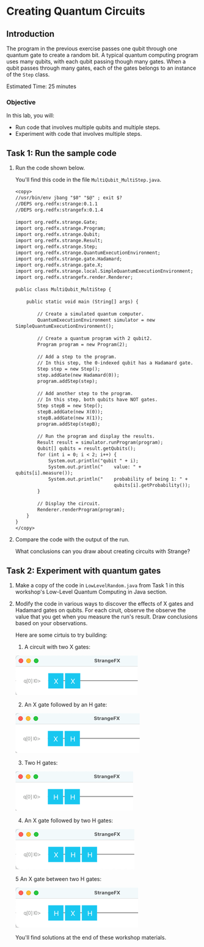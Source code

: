 # Creating Quantum Circuits

## Introduction

The program in the previous exercise passes one qubit through one quantum gate to create a random bit. A typical quantum computing program uses many qubits, with each qubit passing though many gates. When a qubit passes through many gates, each of the gates belongs to an instance of the `Step` class. 

Estimated Time: 25 minutes

### Objective

In this lab, you will:
* Run code that involves multiple qubits and multiple steps.
* Experiment with code that involves multiple steps.

## Task 1: Run the sample code

1. Run the code shown below.

    You'll find this code in the file `MultiQubit_MultiStep.java`. 

   ```
   <copy>
   //usr/bin/env jbang "$0" "$@" ; exit $?
   //DEPS org.redfx:strange:0.1.1
   //DEPS org.redfx:strangefx:0.1.4
 
   import org.redfx.strange.Gate;
   import org.redfx.strange.Program;
   import org.redfx.strange.Qubit;
   import org.redfx.strange.Result;
   import org.redfx.strange.Step;
   import org.redfx.strange.QuantumExecutionEnvironment;
   import org.redfx.strange.gate.Hadamard;
   import org.redfx.strange.gate.X;
   import org.redfx.strange.local.SimpleQuantumExecutionEnvironment;
   import org.redfx.strangefx.render.Renderer;
  
   public class MultiQubit_MultiStep {
 
       public static void main (String[] args) {
 
           // Create a simulated quantum computer.
           QuantumExecutionEnvironment simulator = new SimpleQuantumExecutionEnvironment();
 
           // Create a quantum program with 2 qubit2.
           Program program = new Program(2);
 
           // Add a step to the program.
           // In this step, the 0-indexed qubit has a Hadamard gate.
           Step step = new Step();
           step.addGate(new Hadamard(0));
           program.addStep(step);
 
           // Add another step to the program.
           // In this step, both qubits have NOT gates.
           Step stepB = new Step();
           stepB.addGate(new X(0));
           stepB.addGate(new X(1));
           program.addStep(stepB);
 
           // Run the program and display the results.
           Result result = simulator.runProgram(program);
           Qubit[] qubits = result.getQubits();        
           for (int i = 0; i < 2; i++) {
               System.out.println("qubit " + i);
               System.out.println("    value: " + qubits[i].measure());
               System.out.println("    probability of being 1: " +
                                       qubits[i].getProbability());
           }
 
           // Display the circuit.
           Renderer.renderProgram(program);
       }
   }
   </copy>
   ```
2. Compare the code with the output of the run.

   What conclusions can you draw about creating circuits with Strange?

## Task 2: Experiment with quantum gates

1. Make a copy of the code in `LowLevelRandom.java` from Task 1 in this workshop's Low-Level Quantum Computing in Java section.

2. Modify the code in various ways to discover the effects of X gates and Hadamard gates on qubits. For each ciruit, observe the observe the value that you get when you measure the run's result. Draw conclusions based on your observations.

   Here are some cirtuis to try building:

   1. A circuit with two X gates:

   ![Image: Two X gates](./images/xx.png)

   2. An X gate followed by an H gate:

   ![Image: X gate followed by H gate](./images/xh.png)

   3. Two H gates:

   ![Image: Two H gates](./images/hh.png)

   4. An X gate followed by two H gates:

   ![Image: X gate followed by two H gates](./images/xhh.png)

   5 An X gate between two H gates:

   ![Image: X gate between two H gates](./images/hxh.png)

   You'll find solutions at the end of these workshop materials.
